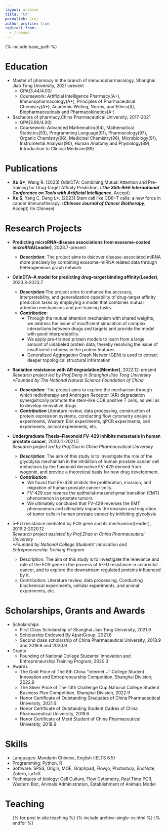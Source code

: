 ```yaml
---
layout: archive
title: "CV"
permalink: /cv/
author_profile: true
redirect_from:
  - /resume
---
```


{% include base_path %}

Education
======
* Master of pharmacy in the branch of immunopharmacology, Shanghai Jiao Tong University, 2021-present
  * GPA(3.44/4.00)
  * Coursework: Artificial Intelligence Pharmacy(A+), Immunopharmacology(A+), Principles of Pharmaceutical Chemistry(A+), Academic Writing, Norms, and   Ethics(A), Biopharmaceuticals and Pharmacokinetics(A-)
* Bachelors of pharmacy,China Pharmaceutical University, 2017-2021
  * GPA(3.90/4.00)
  * Coursework: Advanced Mathematics(94), Mathematical Statistics(93), Programming Language(91), Pharmacology(97), Organic Chemistry(96), Medicinal Chemistry(96), Microbiology(91), Instrumental Analysis(90), Human Anatomy and Physiology(89), Introduction to Clinical Medicine(89)
  
Publications
======
* __Xu S*__, Wang R. (2023) OdinDTA: Combining Mutual Attention and Pre-training for Drug-target Affinity Prediction. (_**The 35th IEEE International Conference on Tools with Artificial Intelligence**_, Accept)
* __Xu S__, Yang C, Deng L*. (2023) Stem cell like CD8+T cells: a new force in cancer immunotherapy. (_**Chinese Journal of Cancer Biotherapy**_, Accept) (In Chinese)
    
Research Projects
======
* __Predicting microRNA-disease associations from exosome-coated microRNA(Leader)__, 2023.7-present
  * _**Description**_: The project aims to dsicover disease-associated miRNA more precisely by combining exosome-miRNA related data through heterogeneous graph network

* __OdinDTA–A model for predicting drug–target binding affinity(Leader)__, 2023.3-2023.7
  * _**Description**_:The project aims to enhance the accuracy, interpretability, and generalization capability of drug-target affinity prediction tasks by employing a model that combines mutual attention mechanisms and pre-training tasks.
  * _**Contribution**_:
    * Through the mutual attention mechanism with shared weights, we address the issue of insufficient simulation of complex interactions between drugs and targets and provide the model with good interpretability.
    * We apply pre-trained protein models to learn from a large amount of unlabeled protein data, thereby resolving the issue of insufficient richness in the protein features.
    * Generalized Aggregation Graph Networ (GEN) is used to extract deeper topological structural information
  
* __Radiation resistance with AR degradation(Member)__, 2022.12-present\
_Research project led by Prof.Deng in Shanghai Jiao Tong University_\
_*Founded by The National Natural Science Foundation of China_
  * _**Description**_: The project aims to explore the mechanism through which radiotherapy and Androgen Receptor (AR) degradation synergistically promote the stem-like CD8 positive T cells, as well as to develop innovative drugs.
  * _**Contribution**_:Literature review, data processing, construction of protein expression systems, conducting flow cytometry analysis experiments, Western Blot experiments, qPCR experiments, cell experiments, animal experiments, etc.
  
* __Undergraduate Thesis–Flavonoid FV-429 inhibits metastasis in human prostate cancer__, 2020.11-2021.5\
_Research project led by Prof.Guo in China Pharmaceutical University_
  * _**Description**_: The aim of this study is to investigate the role of the glycolysis mechanism in the inhibition of human prostate cancer cell metastasis by the flavonoid derivative FV-429 derived from wogonin, and provide a theoretical basis for new drug development.
  * _**Contribution**_:
    * We found that FV-429 inhibits the proliferation, invasion, and migration of human prostate cancer cells.
    * FV-429 can reverse the epithelial-mesenchymal transition (EMT) phenomenon in prostate tumors.
    * We ultimately concluded that FV-429 reverses the EMT phenomenon and ultimately impacts the invasion and migration of tumor cells in human prostate cancer by inhibiting glycolysis
    
  
* 5-FU resistance mediated by FOS gene and its mechanism(Leader), 2019.2-2020.12\
_Research project assisted by Prof.Zhao in China Pharmaceutical University_\
_*Founded by National College Students’ Innovation and Entrepreneurship Training Program_
  * Description: The aim of this study is to investigate the relevance and role of the FOS gene in the process of 5-FU resistance in colorectal cancer, and to explore the downstream regulated proteins influenced by it.
  * Contribution: Literature review, data processing, Conducting biochemical experiments, cellular experiments, and animal experiments, etc.

Scholarships, Grants and Awards
======
* Scholarships
  * First Class Scholarship of Shanghai Jiao Tong University, 2021.9
  * Scholarship Endowed By ApartGroup, 2021.6
  * Second class scholarship of China Pharmaceutical University, 2018.9 and 2019.9 and 2020.9
* Grants
  * Founding of National College Students’ Innovation and Entrepreneurship Training Program, 2020.3
* Awards
  * The Gold Price of The 8th China “Internet +” College Student Innovation and Entrepreneurship Competition,
Shanghai Division, 2022.9
  * The Sliver Price of The 13th Challenge Cup National College Student Business Plan Competition, Shanghai
Division, 2022.9
  * Honor Certificate of Outstanding Graduates of China Pharmaceutical University, 2021.6
  * Honor Certificate of Outstanding Student Cadres of China Pharmaceutical University, 2019.6
  * Honor Certificate of Merit Student of China Pharmaceutical University, 2018.9

Skills
======
* Languages: Mandarin Chinese, English (IELTS 6.5)
* Programming: Python, R
* Software: SPSS, Origin, MOE, Graphpad, Flowjo, Photoshop, EndNote, Zotero, LaTeX
* Techniques of biology: Cell Culture, Flow Cytometry, Real Time PCR, Western Blot, Animals Administration, Establishment of Animals Model
   
Teaching
======
  <ul>{% for post in site.teaching %}
    {% include archive-single-cv.html %}
  {% endfor %}</ul>
  
 
